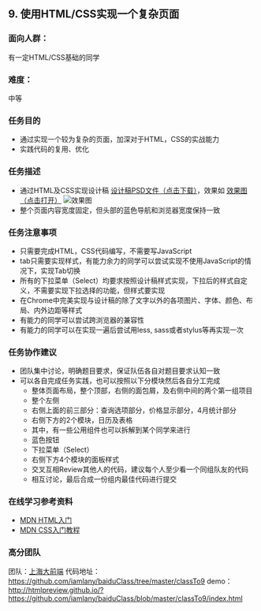## 9. 使用HTML/CSS实现一个复杂页面
### 面向人群：
有一定HTML/CSS基础的同学

### 难度：
中等

### 任务目的
* 通过实现一个较为复杂的页面，加深对于HTML，CSS的实战能力
* 实践代码的复用、优化

### 任务描述
* 通过HTML及CSS实现设计稿 [设计稿PSD文件（点击下载）](http://7xrp04.com1.z0.glb.clouddn.com/task_1_9_1.psd)，效果如 [效果图（点击打开）](http://7xrp04.com1.z0.glb.clouddn.com/task_1_9_2.jpg)
![效果图](http://7xrp04.com1.z0.glb.clouddn.com/task_1_9_2.jpg)
* 整个页面内容宽度固定，但头部的蓝色导航和浏览器宽度保持一致

### 任务注意事项
* 只需要完成HTML，CSS代码编写，不需要写JavaScript
* tab只需要实现样式，有能力余力的同学可以尝试实现不使用JavaScript的情况下，实现Tab切换
* 所有的下拉菜单（Select）均要求按照设计稿样式实现，下拉后的样式自定义，不需要实现下拉选择的功能，但样式要实现
* 在Chrome中完美实现与设计稿的除了文字以外的各项图片、字体、颜色、布局、内外边距等样式
* 有能力的同学可以尝试跨浏览器的兼容性
* 有能力的同学可以在实现一遍后尝试用less, sass或者stylus等再实现一次

### 任务协作建议
* 团队集中讨论，明确题目要求，保证队伍各自对题目要求认知一致
* 可以各自完成任务实践，也可以按照以下分模块然后各自分工完成
  * 整体页面布局，整个顶部，右侧的面包屑，及右侧中间的两个第一组项目
  * 整个左侧
  * 右侧上面的前三部分：查询选项部分，价格显示部分，4月统计部分
  * 右侧下方的2个模块，日历及表格
  * 其中，有一些公用组件也可以拆解到某个同学来进行
  * 蓝色按钮
  * 下拉菜单（Select）
  * 右侧下方4个模块的面板样式
  * 交叉互相Review其他人的代码，建议每个人至少看一个同组队友的代码
  * 相互讨论，最后合成一份组内最佳代码进行提交

### 在线学习参考资料
* [MDN HTML入门](https://developer.mozilla.org/en/docs/Web/Guide/HTML/Introduction)
* [MDN CSS入门教程](https://developer.mozilla.org/en/docs/Web/Guide/CSS/Getting_started)

### 高分团队
团队：[上海大前端](http://ife.baidu.com/group/profile?groupId=1196)
代码地址：https://github.com/iamlany/baiduClass/tree/master/classTo9
demo：http://htmlpreview.github.io/?https://github.com/iamlany/baiduClass/blob/master/classTo9/index.html

